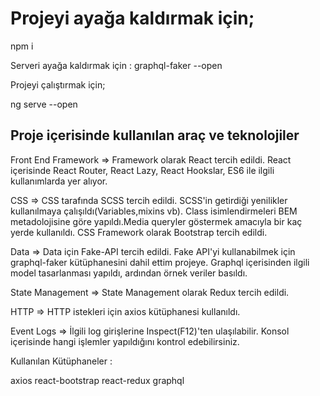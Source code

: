 # Projeyi ayağa kaldırmak için;

npm i

Serveri ayağa kaldırmak için : graphql-faker --open

Projeyi çalıştırmak için;

ng serve --open

## Proje içerisinde kullanılan araç ve teknolojiler

Front End Framework => Framework olarak React tercih edildi. React içerisinde React Router, React Lazy, React Hookslar, ES6 ile ilgili kullanımlarda yer alıyor.

CSS => CSS tarafında SCSS tercih edildi. SCSS'in getirdiği yenilikler kullanılmaya çalışıldı(Variables,mixins vb). Class isimlendirmeleri BEM metadolojisine göre yapıldı.Media queryler göstermek amacıyla bir kaç yerde kullanıldı. CSS Framework olarak Bootstrap tercih edildi.

Data => Data için Fake-API tercih edildi. Fake API'yi kullanabilmek için graphql-faker kütüphanesini dahil ettim projeye. Graphql içerisinden ilgili model tasarlanması yapıldı, ardından örnek veriler basıldı.

State Management => State Management olarak Redux tercih edildi. 

HTTP => HTTP istekleri için axios kütüphanesi kullanıldı. 

Event Logs => İlgili log girişlerine Inspect(F12)'ten ulaşılabilir. Konsol içerisinde hangi işlemler yapıldığını kontrol edebilirsiniz.

Kullanılan Kütüphaneler :

axios
react-bootstrap
react-redux
graphql
